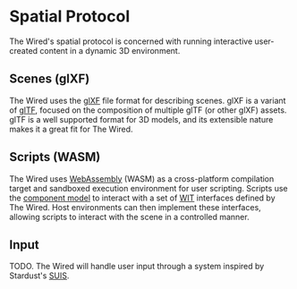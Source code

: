 # Spatial Protocol

The Wired's spatial protocol is concerned with running interactive user-created content in a dynamic 3D environment.

## Scenes (glXF)

The Wired uses the [glXF](https://github.com/KhronosGroup/glXF) file format for describing scenes.
glXF is a variant of [glTF](https://github.com/KhronosGroup/glTF), focused on the composition of multiple glTF (or other glXF) assets.
glTF is a well supported format for 3D models, and its extensible nature makes it a great fit for The Wired.

## Scripts (WASM)

The Wired uses [WebAssembly](https://webassembly.org/) (WASM) as a cross-platform compilation target and sandboxed execution environment for user scripting.
Scripts use the [component model](https://github.com/WebAssembly/component-model) to interact with a set of
[WIT](https://github.com/WebAssembly/component-model/blob/main/design/mvp/WIT.md) interfaces defined by The Wired.
Host environments can then implement these interfaces, allowing scripts to interact with the scene in a controlled manner.

## Input

TODO.
The Wired will handle user input through a system inspired by Stardust's [SUIS](https://docs.rs/stardust-xr-fusion/latest/stardust_xr_fusion/input/index.html).
